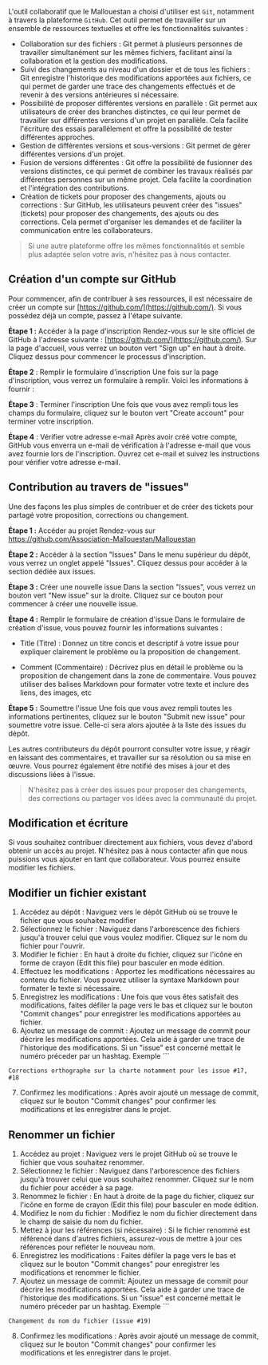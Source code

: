 L'outil collaboratif que le Mallouestan a choisi d'utiliser est `Git`, notamment à travers la plateforme `GitHub`. Cet outil permet de travailler sur un ensemble de ressources textuelles et offre les fonctionnalités suivantes :

- Collaboration sur des fichiers : Git permet à plusieurs personnes de travailler simultanément sur les mêmes fichiers, facilitant ainsi la collaboration et la gestion des modifications.
- Suivi des changements au niveau d'un dossier et de tous les fichiers : Git enregistre l'historique des modifications apportées aux fichiers, ce qui permet de garder une trace des changements effectués et de revenir à des versions antérieures si nécessaire.
- Possibilité de proposer différentes versions en parallèle : Git permet aux utilisateurs de créer des branches distinctes, ce qui leur permet de travailler sur différentes versions d'un projet en parallèle. Cela facilite l'écriture des essais parallèlement et offre la possibilité de tester différentes approches.
- Gestion de différentes versions et sous-versions : Git permet de gérer différentes versions d'un projet.
- Fusion de versions différentes : Git offre la possibilité de fusionner des versions distinctes, ce qui permet de combiner les travaux réalisés par différentes personnes sur un même projet. Cela facilite la coordination et l'intégration des contributions.
- Création de tickets pour proposer des changements, ajouts ou corrections : Sur GitHub, les utilisateurs peuvent créer des "issues" (tickets) pour proposer des changements, des ajouts ou des corrections. Cela permet d'organiser les demandes et de faciliter la communication entre les collaborateurs.

>  Si une autre plateforme offre les mêmes fonctionnalités et semble plus adaptée selon votre avis, n'hésitez pas à nous contacter.

## Création d'un compte sur GitHub
Pour commencer, afin de contribuer à ses ressources, il est nécessaire de créer un compte sur [https://github.com/](https://github.com/). Si vous possédez déjà un compte, passez à l'étape suivante.

**Étape 1 :** Accéder à la page d'inscription 
Rendez-vous sur le site officiel de GitHub à l'adresse suivante : [https://github.com/](https://github.com/). Sur la page d'accueil, vous verrez un bouton vert "Sign up" en haut à droite. Cliquez dessus pour commencer le processus d'inscription.

**Étape 2** : Remplir le formulaire d'inscription 
Une fois sur la page d'inscription, vous verrez un formulaire à remplir. Voici les informations à fournir :

**Étape 3** : Terminer l'inscription 
Une fois que vous avez rempli tous les champs du formulaire, cliquez sur le bouton vert "Create account" pour terminer votre inscription.

**Étape 4** : Vérifier votre adresse e-mail 
Après avoir créé votre compte, GitHub vous enverra un e-mail de vérification à l'adresse e-mail que vous avez fournie lors de l'inscription. Ouvrez cet e-mail et suivez les instructions pour vérifier votre adresse e-mail.

## Contribution au travers de "issues"
Une des façons les plus simples de contribuer et de créer des tickets pour partagé votre proposition, corrections ou changement. 

**Étape 1 :** Accéder au projet 
Rendez-vous sur https://github.com/Association-Mallouestan/Mallouestan

**Étape 2 :** Accéder à la section "Issues" 
Dans le menu supérieur du dépôt, vous verrez un onglet appelé "Issues". Cliquez dessus pour accéder à la section dédiée aux issues.

**Étape 3 :** Créer une nouvelle issue 
Dans la section "Issues", vous verrez un bouton vert "New issue" sur la droite. Cliquez sur ce bouton pour commencer à créer une nouvelle issue.

**Étape 4 :** Remplir le formulaire de création d'issue 
Dans le formulaire de création d'issue, vous pouvez fournir les informations suivantes :

- Title (Titre) : Donnez un titre concis et descriptif à votre issue pour expliquer clairement le problème ou la proposition de changement.
    
- Comment (Commentaire) : Décrivez plus en détail le problème ou la proposition de changement dans la zone de commentaire. Vous pouvez utiliser des balises Markdown pour formater votre texte et inclure des liens, des images, etc    

**Étape 5 :** Soumettre l'issue 
Une fois que vous avez rempli toutes les informations pertinentes, cliquez sur le bouton "Submit new issue" pour soumettre votre issue. Celle-ci sera alors ajoutée à la liste des issues du dépôt.

Les autres contributeurs du dépôt pourront consulter votre issue, y réagir en laissant des commentaires, et travailler sur sa résolution ou sa mise en œuvre. Vous pourrez également être notifié des mises à jour et des discussions liées à l'issue.

> N'hésitez pas à créer des issues pour proposer des changements, des corrections ou partager vos idées avec la communauté du projet.

## Modification et écriture
Si vous souhaitez contribuer directement aux fichiers, vous devez d'abord obtenir un accès au projet. N'hésitez pas à nous contacter afin que nous puissions vous ajouter en tant que collaborateur. Vous pourrez ensuite modifier les fichiers.

## Modifier un fichier existant

1. Accédez au dépôt : Naviguez vers le dépôt GitHub où se trouve le fichier que vous souhaitez modifier
2. Sélectionnez le fichier : Naviguez dans l'arborescence des fichiers jusqu'à trouver celui que vous voulez modifier. Cliquez sur le nom du fichier pour l'ouvrir.
3. Modifier le fichier : En haut à droite du fichier, cliquez sur l'icône en forme de crayon (Edit this file) pour basculer en mode édition.
4. Effectuez les modifications : Apportez les modifications nécessaires au contenu du fichier. Vous pouvez utiliser la syntaxe Markdown pour formater le texte si nécessaire.
5. Enregistrez les modifications : Une fois que vous êtes satisfait des modifications, faites défiler la page vers le bas et cliquez sur le bouton "Commit changes" pour enregistrer les modifications apportées au fichier.
6. Ajoutez un message de commit : Ajoutez un message de commit pour décrire les modifications apportées. Cela aide à garder une trace de l'historique des modifications. Si un "issue" est concerné mettait le numéro préceder par un hashtag. Exemple  ```
```message
Corrections orthographe sur la charte notamment pour les issue #17, #18
```
7. Confirmez les modifications : Après avoir ajouté un message de commit, cliquez sur le bouton "Commit changes" pour confirmer les modifications et les enregistrer dans le projet.

## Renommer un fichier

1. Accédez au projet : Naviguez vers le projet GitHub où se trouve le fichier que vous souhaitez renommer.
2. Sélectionnez le fichier : Naviguez dans l'arborescence des fichiers jusqu'à trouver celui que vous souhaitez renommer. Cliquez sur le nom du fichier pour accéder à sa page.
3. Renommez le fichier : En haut à droite de la page du fichier, cliquez sur l'icône en forme de crayon (Edit this file) pour basculer en mode édition.
4. Modifiez le nom du fichier : Modifiez le nom du fichier directement dans le champ de saisie du nom du fichier.
5. Mettez à jour les références (si nécessaire) : Si le fichier renommé est référencé dans d'autres fichiers, assurez-vous de mettre à jour ces références pour refléter le nouveau nom.
6. Enregistrez les modifications : Faites défiler la page vers le bas et cliquez sur le bouton "Commit changes" pour enregistrer les modifications et renommer le fichier.
7. Ajoutez un message de commit: Ajoutez un message de commit pour décrire les modifications apportées. Cela aide à garder une trace de l'historique des modifications. Si un "issue" est concerné mettait le numéro préceder par un hashtag. Exemple  ```
```message
Changement du nom du fichier (issue #19)
```
8. Confirmez les modifications : Après avoir ajouté un message de commit, cliquez sur le bouton "Commit changes" pour confirmer les modifications et les enregistrer dans le projet.
